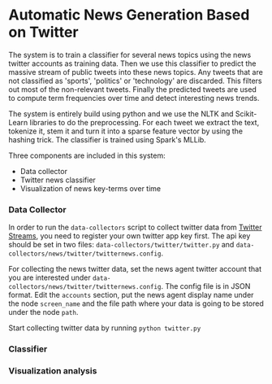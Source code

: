 Automatic News Generation Based on Twitter
=======

The system is to train a classifier for several news topics using the news twitter accounts as training data. Then we use this classifier to predict the massive stream of public tweets into these news topics. Any tweets that are not classified as 'sports', 'politics' or 'technology' are discarded. This filters out most of the non-relevant tweets. Finally the predicted tweets are used to compute term frequencies over time and detect interesting news trends.

The system is entirely build using python and we use the NLTK and Scikit-Learn libraries to do the preprocessing. For each tweet we extract the text, tokenize it, stem it and turn it into a sparse feature vector by using the hashing trick. The classifier is trained using Spark's MLLib.

Three components are included in this system:
* Data collector
* Twitter news classifier
* Visualization of news key-terms over time

### Data Collector
In order to run the `data-collectors` script to collect twitter data from [Twitter Streams](https://dev.twitter.com/streaming/public), you need to register your own twitter app key first. The api key should be set in two files: `data-collectors/twitter/twitter.py` and `data-collectors/news/twitter/twitternews.config`. 

For collecting the news twitter data, set the news agent twitter account that you are interested under `data-collectors/news/twitter/twitternews.config`. The config file is in JSON format. Edit the `accounts` section, put the news agent display name under the node `screen_name` and the file path where your data is going to be stored under the node `path`.

Start collecting twitter data by running `python twitter.py`

### Classifier


### Visualization analysis


